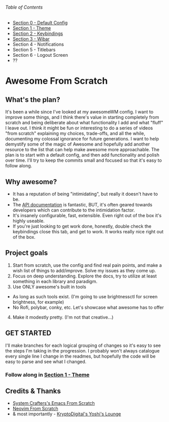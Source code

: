 ###### Table of Contents
* [Section 0 - Default Config](https://github.com/trip-zip/awesome-from-scratch/tree/00-default)
* [Section 1 - Theme](https://github.com/trip-zip/awesome-from-scratch/tree/01-theme)
* [Section 2 - Keybindings](https://github.com/trip-zip/awesome-from-scratch/tree/02-keybindings)
* [Section 3 - Wibar](https://github.com/trip-zip/awesome-from-scratch/tree/03-wibar)
* Section 4 - Notifications
* Section 5 - Titlebars
* Section 6 - Logout Screen
* ??


# Awesome From Scratch

## What's the plan?
It's been a while since I've looked at my awesomeWM config.  I want to improve some things, and I think there's value in starting completely from scratch and being deliberate about what functionality I add and what "fluff" I leave out.  I think it might be fun or interesting to do a series of videos "from scratch" explaining my choices, trade-offs, and all the while, documenting my colossal ignorance for future generations.
I want to help demystify some of the magic of Awesome and hopefully add another resource to the list that can help make awesome more approachable.
The plan is to start with a default config, and then add functionality and polish over time.  I'll try to keep the commits small and focused so that it's easy to follow along.

## Why awesome?
* It has a reputation of being "intimidating", but really it doesn't have to be.
* The [API documentation](https://awesomewm.org/apidoc/) is fantastic, BUT, it's often geared towards developers which can contribute to the intimidation factor.
* It's insanely configurable, fast, extensible. Even right out of the box it's highly useable.
* If you're just looking to get work done, honestly, double check the keybindings close this tab, and get to work.  It works really nice right out of the box.

## Project goals
1. Start from scratch, use the config and find real pain points, and make a wish list of things to add/improve.  Solve my issues as they come up.
2. Focus on deep understanding.  Explore the docs, try to utilize at least something in each library and paradigm.
3. Use ONLY awesome's built in tools
  * As long as such tools exist.  (I'm going to use brightnessctl for screen brightness, for example)
  * No Rofi, polybar, conky, etc.  Let's showcase what awesome has to offer
4. Make it modestly pretty. (I'm not that creative...)

 
## GET STARTED
I'll make branches for each logical grouping of changes so it's easy to see the steps I'm taking in the progression.
I probably won't always catalogue every single line I change in the readmes, but hopefully the code will be easy to parse and see what I changed.

### Follow along in [Section 1 - Theme](https://github.com/trip-zip/awesome-from-scratch/tree/01-theme)


## Credits & Thanks
* [System Crafters's Emacs From Scratch](https://www.youtube.com/playlist?list=PLEoMzSkcN8oPH1au7H6B7bBJ4ZO7BXjSZ)
* [Neovim From Scratch](https://github.com/LunarVim/Neovim-from-scratch)
* & most importantly - [KryptoDigital's Yoshi's Lounge](https://on.soundcloud.com/TjDjm)
